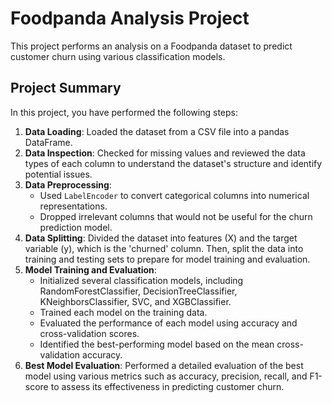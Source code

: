 # Foodpanda Analysis Project

This project performs an analysis on a Foodpanda dataset to predict customer churn using various classification models.

## Project Summary

In this project, you have performed the following steps:

1.  **Data Loading**: Loaded the dataset from a CSV file into a pandas DataFrame.
2.  **Data Inspection**: Checked for missing values and reviewed the data types of each column to understand the dataset's structure and identify potential issues.
3.  **Data Preprocessing**:
    *   Used `LabelEncoder` to convert categorical columns into numerical representations.
    *   Dropped irrelevant columns that would not be useful for the churn prediction model.
4.  **Data Splitting**: Divided the dataset into features (X) and the target variable (y), which is the 'churned' column. Then, split the data into training and testing sets to prepare for model training and evaluation.
5.  **Model Training and Evaluation**:
    *   Initialized several classification models, including RandomForestClassifier, DecisionTreeClassifier, KNeighborsClassifier, SVC, and XGBClassifier.
    *   Trained each model on the training data.
    *   Evaluated the performance of each model using accuracy and cross-validation scores.
    *   Identified the best-performing model based on the mean cross-validation accuracy.
6.  **Best Model Evaluation**: Performed a detailed evaluation of the best model using various metrics such as accuracy, precision, recall, and F1-score to assess its effectiveness in predicting customer churn.
